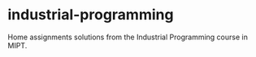 # industrial-programming
Home assignments solutions from the Industrial Programming course in MIPT.
